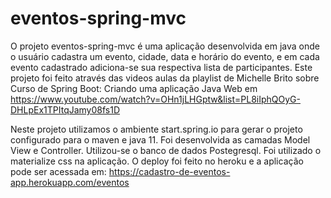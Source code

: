 # eventos-spring-mvc

O projeto eventos-spring-mvc é uma aplicação desenvolvida em java onde o usuário
cadastra um evento, cidade, data e horário do evento, e em cada evento cadastrado adiciona-se
sua respectiva lista de participantes. 
Este projeto foi feito através das videos aulas da playlist de Michelle Brito sobre
Curso de Spring Boot: Criando uma aplicação Java Web em
https://www.youtube.com/watch?v=OHn1jLHGptw&list=PL8iIphQOyG-DHLpEx1TPItqJamy08fs1D

Neste projeto utilizamos o ambiente start.spring.io para gerar o projeto configurado para o maven e java 11.
Foi desenvolvida as camadas Model View e Controller.
Utilizou-se o banco de dados Postegresql.
Foi utilizado o materialize css na aplicação.
O deploy foi feito no heroku e a aplicação pode ser acessada em:
https://cadastro-de-eventos-app.herokuapp.com/eventos
